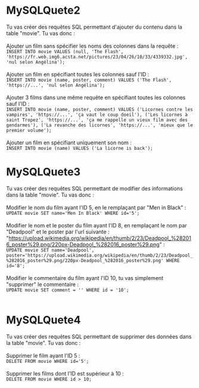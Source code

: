 # MySQLQuete2
Tu vas créer des requêtes SQL permettant d'ajouter du contenu dans la table "movie". Tu vas donc : <br><br>
Ajouter un film sans spécifier les noms des colonnes dans la requête : <br>
```INSERT INTO movie VALUES (null, 'The Flash', 'https://fr.web.img6.acsta.net/pictures/23/04/26/10/33/4339332.jpg', 'nul selon Angélina');``` <br><br>
Ajouter un film en spécifiant toutes les colonnes sauf l'ID : <br>
```INSERT INTO movie (name, poster, comment) VALUES ('The Flash', 'https://...', 'nul selon Angélina');``` <br><br>
Ajouter 3 films dans une même requête en spécifiant toutes les colonnes sauf l'ID : <br>
```INSERT INTO movie (name, poster, comment) VALUES ('Licornes contre les vampires', 'https://...', 'ça vaut le coup doeil'), ('Les licornes à saint Tropez', 'https://...', 'ça me rappelle un vieux film avec des gendarmes'), ('La revanche des licornes', 'https://...', 'mieux que le premier volume');``` <br><br>
Ajouter un film en spécifiant uniquement son nom : <br>
```INSERT INTO movie (name) VALUES ('La licorne is back');``` <br>

# MySQLQuete3
Tu vas créer des requêtes SQL permettant de modifier des informations dans la table "movie". Tu vas donc : <br><br>
Modifier le nom du film ayant l'ID 5, en le remplaçant par "Men in Black" : <br>
```UPDATE movie SET name='Men In Black' WHERE id='5';``` <br><br>
Modifier le nom et le poster du film ayant l'ID 8, en remplaçant le nom par "Deadpool" et le poster par l'url suivante : "https://upload.wikimedia.org/wikipedia/en/thumb/2/23/Deadpool_%282016_poster%29.png/220px-Deadpool_%282016_poster%29.png" : <br>
```UPDATE movie SET name='Deadpool', poster='https://upload.wikimedia.org/wikipedia/en/thumb/2/23/Deadpool_%282016_poster%29.png/220px-Deadpool_%282016_poster%29.png' WHERE id='8';``` <br><br>
Modifier le commentaire du film ayant l'ID 10, tu vas simplement "supprimer" le commentaire : <br>
```UPDATE movie SET comment = '' WHERE id = '10';``` <br><br>

# MySQLQuete4
Tu vas créer des requêtes SQL permettant de supprimer des données dans la table "movie". Tu vas donc : <br><br>
Supprimer le film ayant l'ID 5 : <br>
```DELETE FROM movie WHERE id='5';``` <br><br>
Supprimer les films dont l'ID est supérieur à 10 : <br>
```DELETE FROM movie WHERE id > 10;``` <br><br>
